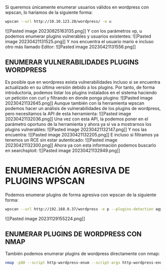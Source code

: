 
Si queremos únicamente enumerar usuarios válidos en wordpress con wpscan, lo haríamos de la siguiente forma:
```bash
wpscan --url http://10.10.123.20/wordpress/ -e u
```
![[Pasted image 20230825163135.png]]
Y con los parámetros vp, u podemos enumerar plugins vulnerables y usuarios existentes:
![[Pasted image 20230421131525.png]]
Y nos encuentra el usuario mario e incluso otro más llamado Editor:
![[Pasted image 20230421131556.png]]
## ENUMERAR VULNERABILIDADES PLUGINS WORDPRESS
Es posible que en wordpress exista vulnerabilidades incluso si se encuentra actualizado en su última versión debido a los plugins. Por tanto, de forma introductoria, podemos listar los plugins instalados en el sistema haciendo un petición con curl y filtrando en donde ponga plugins:
![[Pasted image 20230421132645.png]]
Aunque también con la herramienta wpscan podemos hacer un análisis de vulnerabilidades de los plugins de wordpress, pero necesitamos la API de esta herramienta:
![[Pasted image 20230421132036.png]]
Una vez con esta API, la podemos poner en el parámetro oportuno de la herramienta y ahora ya sí va a mostrarnos los plugins vulnerables:
![[Pasted image 20230421132147.png]]
Y nos las encuentra:
![[Pasted image 20230421132205.png]]
E incluso si filtramos ya tenemos un RCE sin estar autenticado:
![[Pasted image 20230421132300.png]]
Ahora ya con esta información podemos buscarlo en searchsploit:
![[Pasted image 20230421132949.png]]
# ENUMERACIÓN AGRESIVA DE PLUGINS WPSCAN
Podemos enumerar plugins de forma agresiva con wpscan de la siguiente forma:
```bash
wpscan --url http://192.168.0.37/wordpress -e p --plugins-detection aggressive
```
![[Pasted image 20231129155224.png]]
## ENUMERAR PLUGINS DE WORDPRESS CON NMAP
También podemos enumerar plugins de wordpress directamente con nmap:
```bash
nmap -p80 --script http-wordpress-enum --script-args http-wordpress-enum.root='/wordpress',search-limit=1000 ejemplo.com
```
